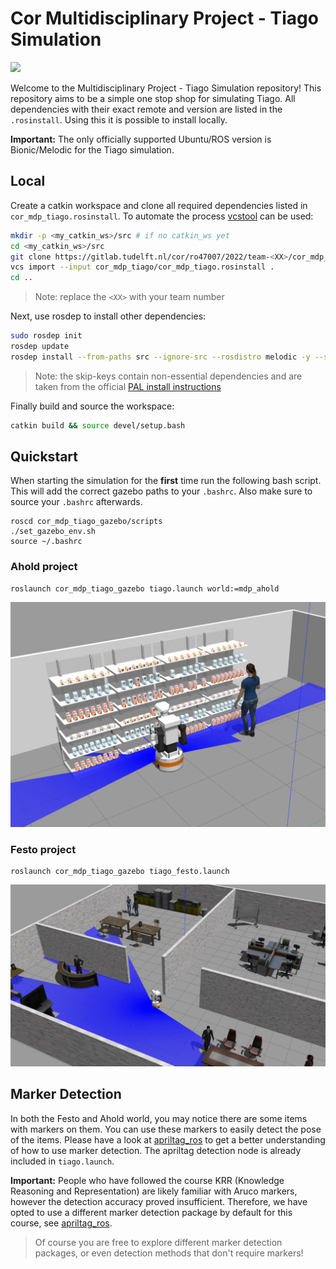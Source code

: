 # Cor Multidisciplinary Project - Tiago Simulation

<img src="https://img.shields.io/badge/ROS%20version-melodic-blue.svg"/>

Welcome to the Multidisciplinary Project - Tiago Simulation repository! This repository aims to be a simple one stop shop for simulating Tiago. All dependencies with their exact remote and version are listed in the `.rosinstall`. Using this it is possible to install locally.

**Important:** The only officially supported Ubuntu/ROS version is Bionic/Melodic for the Tiago simulation.

## Local

Create a catkin workspace and clone all required dependencies listed in `cor_mdp_tiago.rosinstall`. To automate the process [vcstool](http://wiki.ros.org/vcstool) can be used:

``` bash
mkdir -p <my_catkin_ws>/src # if no catkin_ws yet
cd <my_catkin_ws>/src
git clone https://gitlab.tudelft.nl/cor/ro47007/2022/team-<XX>/cor_mdp_tiago.git
vcs import --input cor_mdp_tiago/cor_mdp_tiago.rosinstall .
cd ..
```

> Note: replace the `<XX>` with your team number

Next, use rosdep to install other dependencies:
``` bash
sudo rosdep init
rosdep update
rosdep install --from-paths src --ignore-src --rosdistro melodic -y --skip-keys="opencv2 opencv2-nonfree pal_laser_filters speed_limit_node sensor_to_cloud hokuyo_node libdw-dev python-graphitesend-pip python-statsd pal_filters pal_vo_server pal_usb_utils pal_pcl pal_pcl_points_throttle_and_filter pal_karto pal_local_joint_control camera_calibration_files pal_startup_msgs pal-orbbec-openni2 dummy_actuators_manager pal_local_planner gravity_compensation_controller current_limit_controller dynamic_footprint dynamixel_cpp tf_lookup opencv3 joint_impedance_trajectory_controller" 
```
> Note: the skip-keys contain non-essential dependencies and are taken from the official [PAL install instructions](http://wiki.ros.org/Robots/TIAGo%2B%2B/Tutorials/Installation/InstallUbuntuAndROS)

Finally build and source the workspace:
``` bash
catkin build && source devel/setup.bash
```

## Quickstart

When starting the simulation for the **first** time run the following bash script. This will add the correct gazebo paths to your `.bashrc`. Also make sure to source your `.bashrc` afterwards.
```
roscd cor_mdp_tiago_gazebo/scripts
./set_gazebo_env.sh
source ~/.bashrc
```

### Ahold project

```
roslaunch cor_mdp_tiago_gazebo tiago.launch world:=mdp_ahold
```

![ahold world image](ahold_world.png)

### Festo project

```
roslaunch cor_mdp_tiago_gazebo tiago_festo.launch
```

![festo world image](festo_world.png)

## Marker Detection

In both the Festo and Ahold world, you may notice there are some items with markers on them. You can use these markers to easily detect the pose of the items. Please have a look at [apriltag_ros](https://github.com/AprilRobotics/apriltag_ros) to get a better understanding of how to use marker detection. The apriltag detection node is already included in `tiago.launch`.

**Important:** People who have followed the course KRR (Knowledge Reasoning and Representation) are likely familiar with Aruco markers, however the detection accuracy proved insufficient. Therefore, we have opted to use a different marker detection package by default for this course, see [apriltag_ros](https://github.com/AprilRobotics/apriltag_ros). 

> Of course you are free to explore different marker detection packages, or even detection methods that don't require markers!

